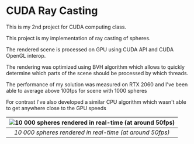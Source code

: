# CUDA Ray Casting
<p>This is my 2nd project for CUDA computing class.</p>
<p>This project is my implementation of ray casting of spheres.</p>
<p>The rendered scene is processed on GPU using CUDA API and CUDA OpenGL interop.</p>
<p>The rendering was optimized using BVH algorithm which allows to quickly determine which parts of the scene should be processed by which threads.</p>
<p>The performance of my solution was measured on RTX 2060 and I've been able to average above 100fps for scene with 1000 spheres</p>
<p>For contrast I've also developed a similar CPU algorithm which wasn't able to get anywhere close to the GPU speeds</p>

| ![10 000 spheres rendered in real-time (at around 50fps)](https://github.com/KarolGutkowski/RayCasterCuda/assets/90787864/a9ef10ba-1548-4fde-9c34-1369a09ca3e0)| 
|:--:| 
| *10 000 spheres rendered in real-time (at around 50fps)* |
